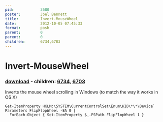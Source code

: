 ```yaml
---
pid:            3680
poster:         Joel Bennett
title:          Invert-MouseWheel
date:           2012-10-05 07:45:33
format:         posh
parent:         0
parent:         0
children:       6734,6703
---
```


# Invert-MouseWheel

### [download](3680.ps1) - children: [6734](6734.md), [6703](6703.md)

Inverts the mouse wheel scrolling in Windows (to match the way it works in OS X)

```posh
Get-ItemProperty HKLM:\SYSTEM\CurrentControlSet\Enum\HID\*\*\Device` Parameters FlipFlopWheel -EA 0 | 
  ForEach-Object { Set-ItemProperty $_.PSPath FlipFlopWheel 1 }
```

